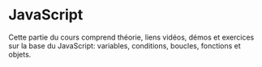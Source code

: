 # JavaScript

Cette partie du cours comprend théorie, liens vidéos, démos et exercices sur la base du JavaScript: variables, conditions, boucles, fonctions et objets.